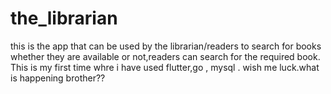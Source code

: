 # the_librarian
this is the app that can be used by the librarian/readers to search for books whether they are available or not,readers can search for the required book.
<br>
This is my first time whre i have used flutter,go , mysql . wish me luck.what is happening brother?? 

